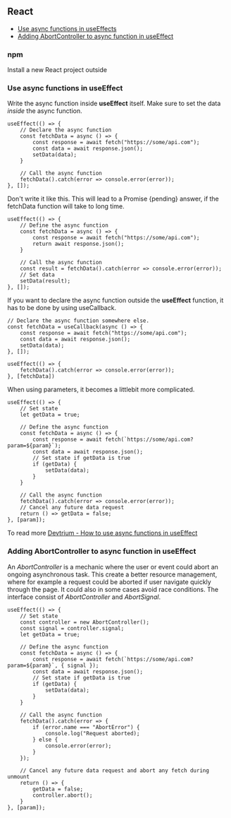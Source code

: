 
## React

* [Use async functions in useEffects](#use-async-functions-in-useeffect)
* [Adding AbortController to async function in useEffect](#adding-abortcontroller-to-async-function-in-useeffect)

### npm 

Install a new React project outside 

### Use async functions in useEffect
Write the async function inside **useEffect** itself. Make sure to set the data *inside* the async function. 
```
useEffect(() => {
    // Declare the async function
    const fetchData = async () => {
        const response = await fetch("https://some/api.com");
        const data = await response.json();
        setData(data);
    }

    // Call the async function
    fetchData().catch(error => console.error(error));
}, []);
```
Don't write it like this. This will lead to a Promise {pending} answer, if the fetchData function will take to long time. 
```
useEffect(() => {
    // Define the async function
    const fetchData = async () => {
        const response = await fetch("https://some/api.com");
        return await response.json();
    }

    // Call the async function
    const result = fetchData().catch(error => console.error(error));
    // Set data
    setData(result);
}, []);
```
If you want to declare the async function outside the **useEffect** function, it has to be done by using useCallback. 
```
// Declare the async function somewhere else.
const fetchData = useCallback(async () => {
    const response = await fetch("https://some/api.com");
    const data = await response.json();
    setData(data);
}, []);

useEffect(() => {
    fetchData().catch(error => console.error(error));
}, [fetchData])
```
When using parameters, it becomes a littlebit more complicated. 
```
useEffect(() => {
    // Set state 
    let getData = true;

    // Define the async function
    const fetchData = async () => {
        const response = await fetch(`https://some/api.com?param=${param}`);
        const data = await response.json();
        // Set state if getData is true
        if (getData) {
            setData(data);
        }
    }

    // Call the async function
    fetchData().catch(error => console.error(error));
    // Cancel any future data request
    return () => getData = false;
}, [param]);
```
To read more [Devtrium - How to use async functions in useEffect](https://devtrium.com/posts/async-functions-useeffect)

### Adding AbortController to async function in useEffect
An *AbortController* is a mechanic where the user or event could abort an ongoing asynchronous task. This create a better resource management, where for example a request could be aborted if user navigate quickly through the page. It could also in some cases avoid race conditions. The interface consist of *AbortController* and *AbortSignal*. 
```
useEffect(() => {
    // Set state 
    const controller = new AbortController();
    const signal = controller.signal;
    let getData = true;

    // Define the async function
    const fetchData = async () => {
        const response = await fetch(`https://some/api.com?param=${param}`, { signal });
        const data = await response.json();
        // Set state if getData is true
        if (getData) {
            setData(data);
        }
    }

    // Call the async function
    fetchData().catch(error => {
        if (error.name === "AbortError") {
            console.log("Request aborted);
        } else {
            console.error(error);
        }
    });

    // Cancel any future data request and abort any fetch during unmount
    return () => {
        getData = false;
        controller.abort();
    }
}, [param]);

```

